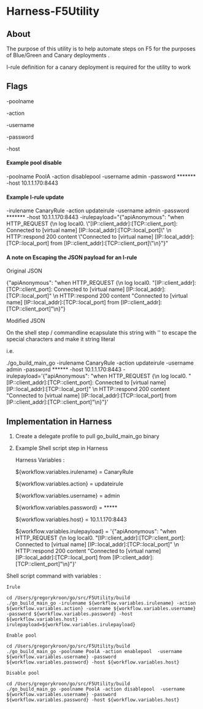 # Harness-F5Utility


## About

The purpose of this utility is to help automate steps on F5 for the purposes
of Blue/Green and Canary deployments .

I-rule definition for a canary deployment is required for the utility to work 

## Flags

-poolname

-action

-username

-password

-host 

#### Example pool disable 

-poolname PoolA -action disablepool -username admin -password ******* -host 10.1.1.170:8443

#### Example I-rule update 

-irulename CanaryRule -action updateirule -username admin -password ******* -host 10.1.1.170:8443 -irulepayload="{\"apiAnonymous\": \"when HTTP_REQUEST {\n    log local0. \\"[IP::client_addr]:[TCP::client_port]: Connected to [virtual name] [IP::local_addr]:[TCP::local_port]\\" \n   HTTP::respond 200 content \\"Connected to [virtual name] [IP::local_addr]:[TCP::local_port] from [IP::client_addr]:[TCP::client_port]\\"\n}\"}"


#### A note on Escaping the JSON payload for an I-rule

Original JSON

{"apiAnonymous": "when HTTP_REQUEST {\n    log local0. \"[IP::client_addr]:[TCP::client_port]: Connected to [virtual name] [IP::local_addr]:[TCP::local_port]\" \n   HTTP::respond 200 content \"Connected to [virtual name] [IP::local_addr]:[TCP::local_port] from [IP::client_addr]:[TCP::client_port]\"\n}"}

Modified JSON

On the shell step / commandline ecapsulate this string with '' to escape the special characters and make it  string literal

i.e.

./go_build_main_go -irulename CanaryRule -action updateirule -username admin -password ****** -host 10.1.1.170:8443 -irulepayload='{"apiAnonymous": "when HTTP_REQUEST {\n    log local0. \"[IP::client_addr]:[TCP::client_port]: Connected to [virtual name] [IP::local_addr]:[TCP::local_port]\" \n   HTTP::respond 200 content \"Connected to [virtual name] [IP::local_addr]:[TCP::local_port] from [IP::client_addr]:[TCP::client_port]\"\n}"}'


## Implementation in Harness

1. Create a delegate profile to pull go_build_main_go binary


2. Example Shell script step in Harness

    Harness Variables :

    ${workflow.variables.irulename} = CanaryRule

    ${workflow.variables.action} = updateirule

    ${workflow.variables.username} = admin

    ${workflow.variables.password} = *****

    ${workflow.variables.host} = 10.1.1.170:8443

    ${workflow.variables.irulepayload} = '{"apiAnonymous": "when HTTP_REQUEST {\n    log local0. \"[IP::client_addr]:[TCP::client_port]: Connected to [virtual name] [IP::local_addr]:[TCP::local_port]\" \n   HTTP::respond 200 content \"Connected to [virtual name] [IP::local_addr]:[TCP::local_port] from [IP::client_addr]:[TCP::client_port]\"\n}"}'

Shell script command with variables :

    Irule 

    cd /Users/gregorykroon/go/src/F5Utility/build
    ./go_build_main_go -irulename ${workflow.variables.irulename} -action ${workflow.variables.action} -username ${workflow.variables.username} -password ${workflow.variables.password} -host ${workflow.variables.host} -irulepayload=${workflow.variables.irulepayload}

    Enable pool

    cd /Users/gregorykroon/go/src/F5Utility/build
    ./go_build_main_go -poolname PoolA -action enablepool  -username ${workflow.variables.username} -password ${workflow.variables.password} -host ${workflow.variables.host}

    Disable pool

    cd /Users/gregorykroon/go/src/F5Utility/build
    ./go_build_main_go -poolname PoolA -action disablepool  -username ${workflow.variables.username} -password ${workflow.variables.password} -host ${workflow.variables.host}
